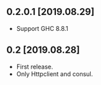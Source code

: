 0.2.0.1 [2019.08.29]
-------------------
* Support GHC 8.8.1

0.2 [2019.08.28]
-------------------
* First release.
* Only Httpclient and consul.
